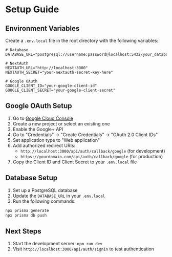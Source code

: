 # Setup Guide

## Environment Variables

Create a `.env.local` file in the root directory with the following variables:

```env
# Database
DATABASE_URL="postgresql://username:password@localhost:5432/your_database"

# NextAuth
NEXTAUTH_URL="http://localhost:3000"
NEXTAUTH_SECRET="your-nextauth-secret-key-here"

# Google OAuth
GOOGLE_CLIENT_ID="your-google-client-id"
GOOGLE_CLIENT_SECRET="your-google-client-secret"
```

## Google OAuth Setup

1. Go to [Google Cloud Console](https://console.cloud.google.com/)
2. Create a new project or select an existing one
3. Enable the Google+ API
4. Go to "Credentials" → "Create Credentials" → "OAuth 2.0 Client IDs"
5. Set application type to "Web application"
6. Add authorized redirect URIs:
   - `http://localhost:3000/api/auth/callback/google` (for development)
   - `https://yourdomain.com/api/auth/callback/google` (for production)
7. Copy the Client ID and Client Secret to your `.env.local` file

## Database Setup

1. Set up a PostgreSQL database
2. Update the `DATABASE_URL` in your `.env.local`
3. Run the following commands:

```bash
npx prisma generate
npx prisma db push
```

## Next Steps

1. Start the development server: `npm run dev`
2. Visit `http://localhost:3000/api/auth/signin` to test authentication 